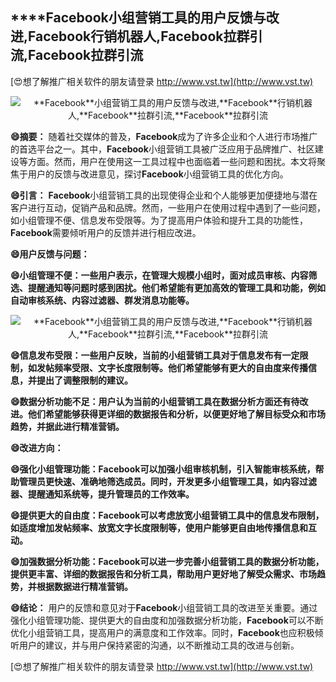 ## ****Facebook**小组营销工具的用户反馈与改进,**Facebook**行销机器人,**Facebook**拉群引流,**Facebook**拉群引流**

[😍想了解推广相关软件的朋友请登录 http://www.vst.tw](http://www.vst.tw)

 <center><img src="https://vst.tw/MP4/tuiguang/png/1.png" alt="**Facebook**小组营销工具的用户反馈与改进,**Facebook**行销机器人,**Facebook**拉群引流,**Facebook**拉群引流"></center>

**😄摘要：**
随着社交媒体的普及，**Facebook**成为了许多企业和个人进行市场推广的首选平台之一。其中，**Facebook**小组营销工具被广泛应用于品牌推广、社区建设等方面。然而，用户在使用这一工具过程中也面临着一些问题和困扰。本文将聚焦于用户的反馈与改进意见，探讨**Facebook**小组营销工具的优化方向。

**😄引言：**
**Facebook**小组营销工具的出现使得企业和个人能够更加便捷地与潜在客户进行互动，促销产品和品牌。然而，一些用户在使用过程中遇到了一些问题，如小组管理不便、信息发布受限等。为了提高用户体验和提升工具的功能性，**Facebook**需要倾听用户的反馈并进行相应改进。

**😄用户反馈与问题：**

**😄小组管理不便：一些用户表示，在管理大规模小组时，面对成员审核、内容筛选、提醒通知等问题时感到困扰。他们希望能有更加高效的管理工具和功能，例如自动审核系统、内容过滤器、群发消息功能等。**

 <center><img src="https://vst.tw/MP4/tuiguang/png/1.png" alt="**Facebook**小组营销工具的用户反馈与改进,**Facebook**行销机器人,**Facebook**拉群引流,**Facebook**拉群引流"></center>

**😄信息发布受限：一些用户反映，当前的小组营销工具对于信息发布有一定限制，如发帖频率受限、文字长度限制等。他们希望能够有更大的自由度来传播信息，并提出了调整限制的建议。**

**😄数据分析功能不足：用户认为当前的小组营销工具在数据分析方面还有待改进。他们希望能够获得更详细的数据报告和分析，以便更好地了解目标受众和市场趋势，并据此进行精准营销。**

**😄改进方向：**

**😄强化小组管理功能：**Facebook**可以加强小组审核机制，引入智能审核系统，帮助管理员更快速、准确地筛选成员。同时，开发更多小组管理工具，如内容过滤器、提醒通知系统等，提升管理员的工作效率。**

**😄提供更大的自由度：**Facebook**可以考虑放宽小组营销工具中的信息发布限制，如适度增加发帖频率、放宽文字长度限制等，使用户能够更自由地传播信息和互动。**

**😄加强数据分析功能：**Facebook**可以进一步完善小组营销工具的数据分析功能，提供更丰富、详细的数据报告和分析工具，帮助用户更好地了解受众需求、市场趋势，并根据数据进行精准营销。**

**😄结论：**
用户的反馈和意见对于**Facebook**小组营销工具的改进至关重要。通过强化小组管理功能、提供更大的自由度和加强数据分析功能，**Facebook**可以不断优化小组营销工具，提高用户的满意度和工作效率。同时，**Facebook**也应积极倾听用户的建议，并与用户保持紧密的沟通，以不断推动工具的改进与创新。

[😍想了解推广相关软件的朋友请登录 http://www.vst.tw](http://www.vst.tw)



